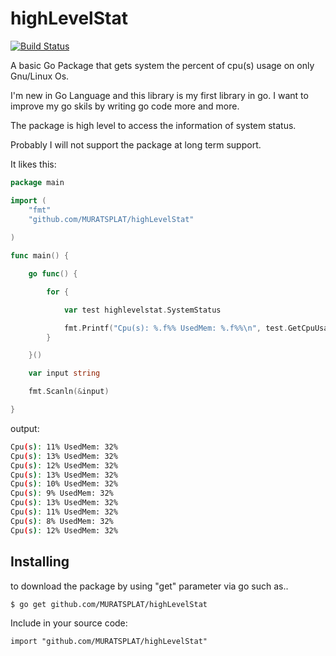 highLevelStat
=============
[![Build Status](https://travis-ci.org/muratsplat/highLevelStat.svg)](https://travis-ci.org/MURATSPLAT/highLevelStat)


A basic Go Package that gets system the percent of cpu(s) usage on only Gnu/Linux Os.

I'm new in Go Language and this library is my first library in go. I want to improve my go skils by writing go code more and more.

The package is high level to access  the information of system status. 

Probably I will not support the package at long term support.

It likes this:

```go
package main

import (
	"fmt"
	"github.com/MURATSPLAT/highLevelStat"
	
)

func main() {

	go func() {

		for {

			var test highlevelstat.SystemStatus

			fmt.Printf("Cpu(s): %.f%% UsedMem: %.f%%\n", test.GetCpuUsage().CpuUsage, GetMemInfo().GetUsedMemForHuman())
		}

	}()

	var input string

	fmt.Scanln(&input)

}

```

output:
```sh
Cpu(s): 11% UsedMem: 32%
Cpu(s): 13% UsedMem: 32%
Cpu(s): 12% UsedMem: 32%
Cpu(s): 13% UsedMem: 32%
Cpu(s): 10% UsedMem: 32%
Cpu(s): 9% UsedMem: 32%
Cpu(s): 13% UsedMem: 32%
Cpu(s): 11% UsedMem: 32%
Cpu(s): 8% UsedMem: 32%
Cpu(s): 12% UsedMem: 32%
```
Installing
----------
 to download the package by using "get" parameter via go such as..
```sh
$ go get github.com/MURATSPLAT/highLevelStat
```
Include in your source code:

    import "github.com/MURATSPLAT/highLevelStat"


